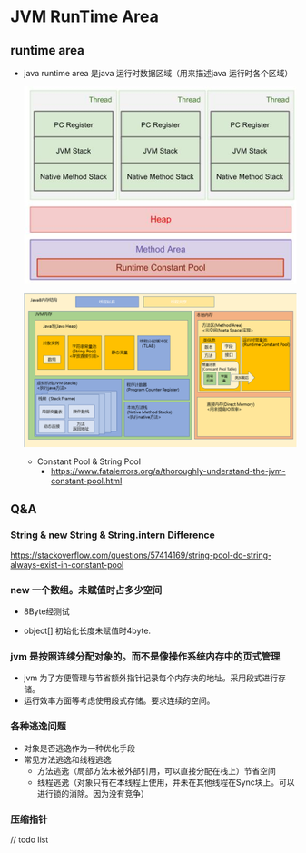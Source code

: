 # JVM RunTime Area

## runtime area

- java runtime area 是java 运行时数据区域（用来描述java 运行时各个区域）

  ![JVM runtime data area](image/JVM-runtime-data-area.jpg)

  ![img](image/1218593-20210817193628421-1597678926.png)

  - Constant Pool & String Pool
    - https://www.fatalerrors.org/a/thoroughly-understand-the-jvm-constant-pool.html

## Q&A

### String & new String & String.intern Difference

https://stackoverflow.com/questions/57414169/string-pool-do-string-always-exist-in-constant-pool

### new 一个数组。未赋值时占多少空间

- 8Byte经测试

- object[] 初始化长度未赋值时4byte.

### jvm 是按照连续分配对象的。而不是像操作系统内存中的页式管理

- jvm 为了方便管理与节省额外指针记录每个内存块的地址。采用段式进行存储。
- 运行效率方面等考虑使用段式存储。要求连续的空间。

### 各种逃逸问题

- 对象是否逃逸作为一种优化手段
- 常见方法逃逸和线程逃逸
  - 方法逃逸（局部方法未被外部引用，可以直接分配在栈上）节省空间
  - 线程逃逸（对象只有在本线程上使用，并未在其他线程在Sync块上。可以进行锁的消除。因为没有竞争）

### 压缩指针

// todo list
